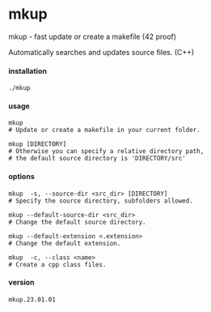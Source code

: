 # mkup
mkup - fast update or create a makefile (42 proof)

Automatically searches and updates source files. (C++)

#### installation
```
./mkup
```

#### usage
```
mkup
# Update or create a makefile in your current folder.
```
```
mkup [DIRECTORY]
# Otherwise you can specify a relative directory path,
# the default source directory is 'DIRECTORY/src'
```

#### options
```
mkup  -s, --source-dir <src_dir> [DIRECTORY]
# Specify the source directory, subfolders allowed.
```
```
mkup --default-source-dir <src_dir>
# Change the default source directory.
```
```
mkup --default-extension <.extension>
# Change the default extension.
```
```
mkup  -c, --class <name>
# Create a cpp class files.
```

#### version
```
mkup.23.01.01
```
